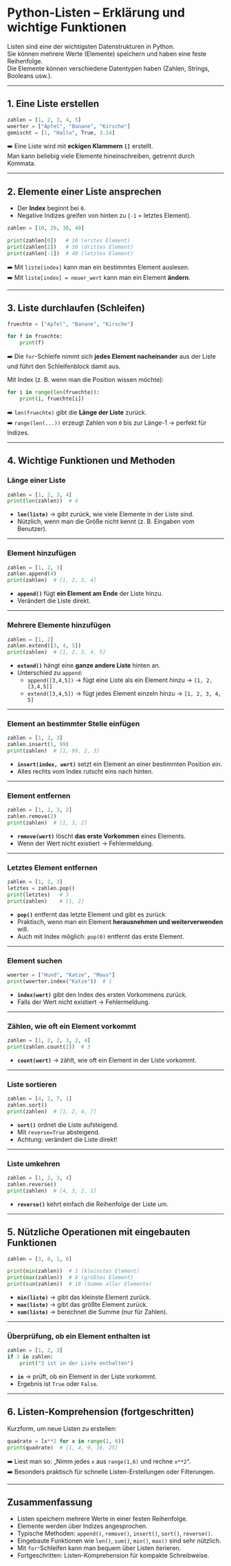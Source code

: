 # Python-Listen – Erklärung und wichtige Funktionen

Listen sind eine der wichtigsten Datenstrukturen in Python.  
Sie können mehrere Werte (Elemente) speichern und haben eine feste Reihenfolge.  
Die Elemente können verschiedene Datentypen haben (Zahlen, Strings, Booleans usw.).

---

## 1. Eine Liste erstellen

```python
zahlen = [1, 2, 3, 4, 5]
woerter = ["Apfel", "Banane", "Kirsche"]
gemischt = [1, "Hallo", True, 3.14]
```

➡️ Eine Liste wird mit **eckigen Klammern `[]`** erstellt.  
Man kann beliebig viele Elemente hineinschreiben, getrennt durch Kommata.

---

## 2. Elemente einer Liste ansprechen

- Der **Index** beginnt bei `0`.  
- Negative Indizes greifen von hinten zu (`-1` = letztes Element).

```python
zahlen = [10, 20, 30, 40]

print(zahlen[0])   # 10 (erstes Element)
print(zahlen[2])   # 30 (drittes Element)
print(zahlen[-1])  # 40 (letztes Element)
```

➡️ Mit `liste[index]` kann man ein bestimmtes Element auslesen.  
➡️ Mit `liste[index] = neuer_wert` kann man ein Element **ändern**.

---

## 3. Liste durchlaufen (Schleifen)

```python
fruechte = ["Apfel", "Banane", "Kirsche"]

for f in fruechte:
    print(f)
```

➡️ Die `for`-Schleife nimmt sich **jedes Element nacheinander** aus der Liste und führt den Schleifenblock damit aus.  

Mit Index (z. B. wenn man die Position wissen möchte):

```python
for i in range(len(fruechte)):
    print(i, fruechte[i])
```

➡️ `len(fruechte)` gibt die **Länge der Liste** zurück.  
➡️ `range(len(...))` erzeugt Zahlen von `0` bis zur Länge-1 → perfekt für Indizes.

---

## 4. Wichtige Funktionen und Methoden

### Länge einer Liste
```python
zahlen = [1, 2, 3, 4]
print(len(zahlen))  # 4
```
- **`len(liste)`** → gibt zurück, wie viele Elemente in der Liste sind.  
- Nützlich, wenn man die Größe nicht kennt (z. B. Eingaben vom Benutzer).

---

### Element hinzufügen
```python
zahlen = [1, 2, 3]
zahlen.append(4)
print(zahlen)  # [1, 2, 3, 4]
```
- **`append()`** fügt **ein Element am Ende** der Liste hinzu.  
- Verändert die Liste direkt.

---

### Mehrere Elemente hinzufügen
```python
zahlen = [1, 2]
zahlen.extend([3, 4, 5])
print(zahlen)  # [1, 2, 3, 4, 5]
```
- **`extend()`** hängt eine **ganze andere Liste** hinten an.  
- Unterschied zu `append`:  
  - `append([3,4,5])` → fügt eine Liste als ein Element hinzu → `[1, 2, [3,4,5]]`  
  - `extend([3,4,5])` → fügt jedes Element einzeln hinzu → `[1, 2, 3, 4, 5]`

---

### Element an bestimmter Stelle einfügen
```python
zahlen = [1, 2, 3]
zahlen.insert(1, 99)
print(zahlen)  # [1, 99, 2, 3]
```
- **`insert(index, wert)`** setzt ein Element an einer bestimmten Position ein.  
- Alles rechts vom Index rutscht eins nach hinten.

---

### Element entfernen
```python
zahlen = [1, 2, 3, 2]
zahlen.remove(2)
print(zahlen)  # [1, 3, 2]
```
- **`remove(wert)`** löscht **das erste Vorkommen** eines Elements.  
- Wenn der Wert nicht existiert → Fehlermeldung.

---

### Letztes Element entfernen
```python
zahlen = [1, 2, 3]
letztes = zahlen.pop()
print(letztes)   # 3
print(zahlen)    # [1, 2]
```
- **`pop()`** entfernt das letzte Element und gibt es zurück.  
- Praktisch, wenn man ein Element **herausnehmen und weiterverwenden** will.  
- Auch mit Index möglich: `pop(0)` entfernt das erste Element.

---

### Element suchen
```python
woerter = ["Hund", "Katze", "Maus"]
print(woerter.index("Katze"))  # 1
```
- **`index(wert)`** gibt den Index des ersten Vorkommens zurück.  
- Falls der Wert nicht existiert → Fehlermeldung.

---

### Zählen, wie oft ein Element vorkommt
```python
zahlen = [1, 2, 2, 3, 2, 4]
print(zahlen.count(2))  # 3
```
- **`count(wert)`** → zählt, wie oft ein Element in der Liste vorkommt.

---

### Liste sortieren
```python
zahlen = [4, 2, 7, 1]
zahlen.sort()
print(zahlen)  # [1, 2, 4, 7]
```
- **`sort()`** ordnet die Liste aufsteigend.  
- Mit `reverse=True` absteigend.  
- Achtung: verändert die Liste direkt!

---

### Liste umkehren
```python
zahlen = [1, 2, 3, 4]
zahlen.reverse()
print(zahlen)  # [4, 3, 2, 1]
```
- **`reverse()`** kehrt einfach die Reihenfolge der Liste um.

---

## 5. Nützliche Operationen mit eingebauten Funktionen

```python
zahlen = [3, 8, 1, 6]

print(min(zahlen))  # 1 (kleinstes Element)
print(max(zahlen))  # 8 (größtes Element)
print(sum(zahlen))  # 18 (Summe aller Elemente)
```

- **`min(liste)`** → gibt das kleinste Element zurück.  
- **`max(liste)`** → gibt das größte Element zurück.  
- **`sum(liste)`** → berechnet die Summe (nur für Zahlen).  

---

### Überprüfung, ob ein Element enthalten ist
```python
zahlen = [1, 2, 3]
if 3 in zahlen:
    print("3 ist in der Liste enthalten")
```
- **`in`** → prüft, ob ein Element in der Liste vorkommt.  
- Ergebnis ist `True` oder `False`.

---

## 6. Listen-Komprehension (fortgeschritten)

Kurzform, um neue Listen zu erstellen:

```python
quadrate = [x**2 for x in range(1, 6)]
print(quadrate)  # [1, 4, 9, 16, 25]
```

➡️ Liest man so: „Nimm jedes `x` aus `range(1,6)` und rechne `x**2`“.  
➡️ Besonders praktisch für schnelle Listen-Erstellungen oder Filterungen.

---

## Zusammenfassung

- Listen speichern mehrere Werte in einer festen Reihenfolge.  
- Elemente werden über Indizes angesprochen.  
- Typische Methoden: `append()`, `remove()`, `insert()`, `sort()`, `reverse()`.  
- Eingebaute Funktionen wie `len()`, `sum()`, `min()`, `max()` sind sehr nützlich.  
- Mit `for`-Schleifen kann man bequem über Listen iterieren.  
- Fortgeschritten: Listen-Komprehension für kompakte Schreibweise.
